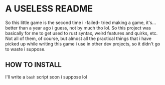 # A USELESS README

So this little game is the second time i -failed- tried making a game, it's... better than a year ago i guess, not by much tho lol. So this project was basically for me to get used to rust syntax, weird features and quirks, etc. Not all of them, of course, but almost all the practical things that i have picked up while writing this game i use in other dev projects, so it didn't go to waste i suppose.

## HOW TO INSTALL

I'll write a `bash` script soon i suppose lol
